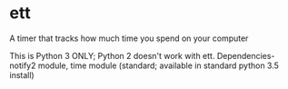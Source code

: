 # ett
A timer that tracks how much time you spend on your computer

This is Python 3 ONLY; Python 2 doesn't work with ett.
Dependencies- notify2 module, time module (standard; available in standard python 3.5 install)
